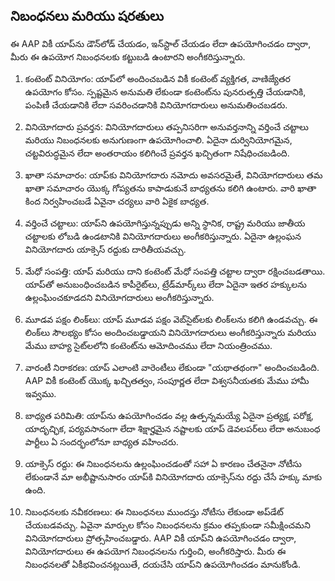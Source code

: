 ## నిబంధనలు మరియు షరతులు

ఈ AAP వికీ యాప్‌ను డౌన్‌లోడ్ చేయడం, ఇన్‌స్టాల్ చేయడం లేదా ఉపయోగించడం ద్వారా, మీరు ఈ ఉపయోగ నిబంధనలకు కట్టుబడి ఉంటారని అంగీకరిస్తున్నారు.

1. కంటెంట్ వినియోగం:
యాప్‌లో అందించబడిన వికీ కంటెంట్ వ్యక్తిగత, వాణిజ్యేతర ఉపయోగం కోసం. స్పష్టమైన అనుమతి లేకుండా కంటెంట్‌ను పునరుత్పత్తి చేయడానికి, పంపిణీ చేయడానికి లేదా సవరించడానికి వినియోగదారులు అనుమతించబడరు.

2. వినియోగదారు ప్రవర్తన:
వినియోగదారులు తప్పనిసరిగా అనువర్తనాన్ని వర్తించే చట్టాలు మరియు నిబంధనలకు అనుగుణంగా ఉపయోగించాలి. ఏదైనా దుర్వినియోగమైన, చట్టవిరుద్ధమైన లేదా అంతరాయం కలిగించే ప్రవర్తన ఖచ్చితంగా నిషేధించబడింది.

3. ఖాతా సమాచారం:
యాప్‌కు వినియోగదారు నమోదు అవసరమైతే, వినియోగదారులు తమ ఖాతా సమాచారం యొక్క గోప్యతను కాపాడుకునే బాధ్యతను కలిగి ఉంటారు. వారి ఖాతా కింద నిర్వహించబడే ఏవైనా చర్యలు వారి ఏకైక బాధ్యత.

4. వర్తించే చట్టాలు:
యాప్‌ని ఉపయోగిస్తున్నప్పుడు అన్ని స్థానిక, రాష్ట్ర మరియు జాతీయ చట్టాలకు లోబడి ఉండటానికి వినియోగదారులు అంగీకరిస్తున్నారు. ఏదైనా ఉల్లంఘన వినియోగదారు యాక్సెస్ రద్దుకు దారితీయవచ్చు.

5. మేధో సంపత్తి:
యాప్ మరియు దాని కంటెంట్ మేధో సంపత్తి చట్టాల ద్వారా రక్షించబడతాయి. యాప్‌తో అనుబంధించబడిన కాపీరైట్‌లు, ట్రేడ్‌మార్క్‌లు లేదా ఏదైనా ఇతర హక్కులను ఉల్లంఘించకూడదని వినియోగదారులు అంగీకరిస్తున్నారు.

6. మూడవ పక్షం లింక్‌లు:
యాప్ మూడవ పక్షం వెబ్‌సైట్‌లకు లింక్‌లను కలిగి ఉండవచ్చు. ఈ లింక్‌లు సౌలభ్యం కోసం అందించబడ్డాయని వినియోగదారులు అంగీకరిస్తున్నారు మరియు మేము బాహ్య సైట్‌లలోని కంటెంట్‌ను ఆమోదించము లేదా నియంత్రించము.

7. వారంటీ నిరాకరణ:
యాప్ ఎలాంటి వారెంటీలు లేకుండా "యథాతథంగా" అందించబడింది. AAP వికీ కంటెంట్ యొక్క ఖచ్చితత్వం, సంపూర్ణత లేదా విశ్వసనీయతకు మేము హామీ ఇవ్వము.

8. బాధ్యత పరిమితి:
యాప్‌ను ఉపయోగించడం వల్ల ఉత్పన్నమయ్యే ఏదైనా ప్రత్యక్ష, పరోక్ష, యాదృచ్ఛిక, పర్యవసానంగా లేదా శిక్షార్హమైన నష్టాలకు యాప్ డెవలపర్‌లు లేదా అనుబంధ పార్టీలు ఏ సందర్భంలోనూ బాధ్యత వహించరు.

9. యాక్సెస్ రద్దు:
ఈ నిబంధనలను ఉల్లంఘించడంతో సహా ఏ కారణం చేతనైనా నోటీసు లేకుండానే మా అభీష్టానుసారం యాప్‌కి వినియోగదారు యాక్సెస్‌ను రద్దు చేసే హక్కు మాకు ఉంది.

10. నిబంధనలకు నవీకరణలు:
ఈ నిబంధనలు ముందస్తు నోటీసు లేకుండా అప్‌డేట్ చేయబడవచ్చు. ఏవైనా మార్పుల కోసం నిబంధనలను క్రమం తప్పకుండా సమీక్షించమని వినియోగదారులు ప్రోత్సహించబడ్డారు.
AAP వికీ యాప్‌ని ఉపయోగించడం ద్వారా, వినియోగదారులు ఈ ఉపయోగ నిబంధనలను గుర్తించి, అంగీకరిస్తారు. మీరు ఈ నిబంధనలతో ఏకీభవించనట్లయితే, దయచేసి యాప్‌ని ఉపయోగించడం మానుకోండి.